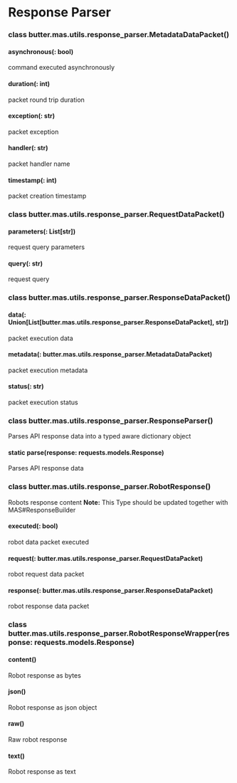 # Response Parser


### class butter.mas.utils.response_parser.MetadataDataPacket()

#### asynchronous(: bool)
command executed asynchronously


#### duration(: int)
packet round trip duration


#### exception(: str)
packet exception


#### handler(: str)
packet handler name


#### timestamp(: int)
packet creation timestamp


### class butter.mas.utils.response_parser.RequestDataPacket()

#### parameters(: List[str])
request query parameters


#### query(: str)
request query


### class butter.mas.utils.response_parser.ResponseDataPacket()

#### data(: Union[List[butter.mas.utils.response_parser.ResponseDataPacket], str])
packet execution data


#### metadata(: butter.mas.utils.response_parser.MetadataDataPacket)
packet execution metadata


#### status(: str)
packet execution status


### class butter.mas.utils.response_parser.ResponseParser()
Parses API response data into a typed aware dictionary object


#### static parse(response: requests.models.Response)
Parses API response data


### class butter.mas.utils.response_parser.RobotResponse()
Robots response content
**Note:** This Type should be updated together with MAS#ResponseBuilder


#### executed(: bool)
robot data packet executed


#### request(: butter.mas.utils.response_parser.RequestDataPacket)
robot request data packet


#### response(: butter.mas.utils.response_parser.ResponseDataPacket)
robot response data packet


### class butter.mas.utils.response_parser.RobotResponseWrapper(response: requests.models.Response)

#### content()
Robot response as bytes


#### json()
Robot response as json object


#### raw()
Raw robot response


#### text()
Robot response as text
